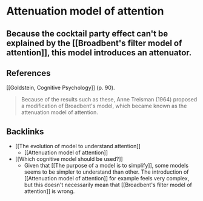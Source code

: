 # Attenuation model of attention

Because the cocktail party effect can't be explained by the [[Broadbent's filter model of attention]], this model introduces an attenuator.
---
## References
[[Goldstein, Cognitive Psychology]] (p. 90).
> Because of the results such as these, Anne Treisman (1964) proposed a modification of Broadbent's model, which became known as the attenuation model of attention.

## Backlinks
* [[The evolution of model to understand attention]]
	* [[Attenuation model of attention]]
* [[Which cognitive model should be used?]]
	* Given that [[The purpose of a model is to simplify]], some models seems to be simpler to understand than other. The introduction of [[Attenuation model of attention]] for example feels very complex, but this doesn't necessarily mean that [[Broadbent's filter model of attention]] is wrong.

<!-- #evergreen -->

<!-- {BearID:815C11CC-AC1D-4792-B53E-DA88B558827D-81026-00000C17EB528766} -->
